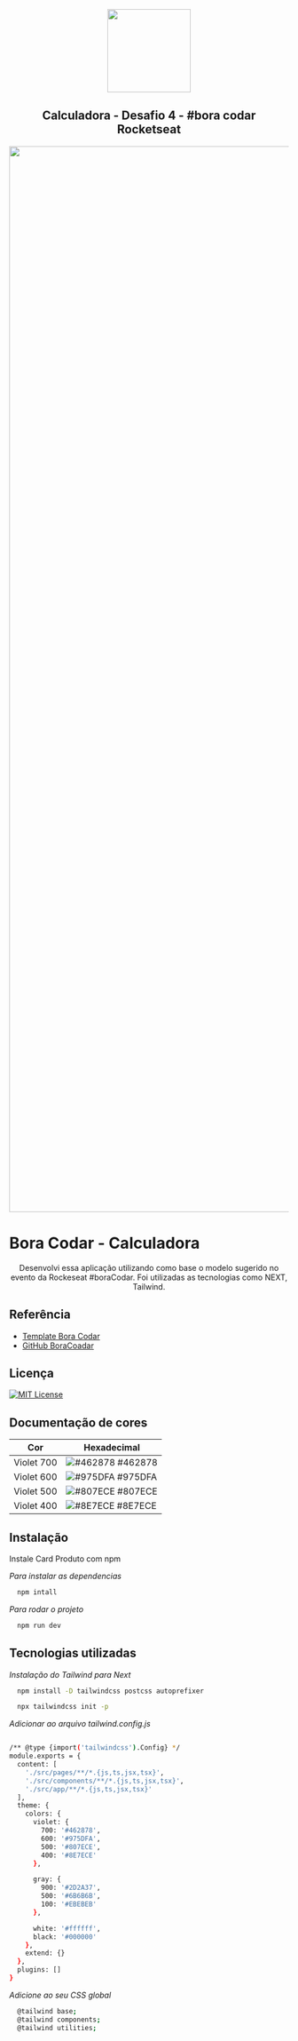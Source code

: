 <div align="center">
  <img src="https://user-images.githubusercontent.com/7221671/228865434-48fb40fe-58f8-49b1-8a7b-0627b1846165.png" width="150" />
</div>

<h2 align="center"> Calculadora - Desafio 4 - #bora codar Rocketseat</h2>

<div align="center"> 
  <img src="https://user-images.githubusercontent.com/7221671/232148155-fb09436c-afa7-49ff-ae37-508839c62e9d.png" width="1920" />
</div>

<h1>Bora Codar - Calculadora</h1>

<p align="center">Desenvolvi essa aplicação utilizando como base o modelo sugerido no evento da Rockeseat #boraCodar. Foi utilizadas as tecnologias como NEXT, Tailwind.</p>

<h2>Referência</h2>

- [Template Bora Codar](https://www.figma.com/community/file/1202607074523509182/%23boraCodar---Desafio-5)
- [GitHub BoraCoadar](https://github.com/maykbrito/boracodar)

<h2>Licença</h2>

[![MIT License](https://img.shields.io/badge/License-MIT-green.svg)](https://choosealicense.com/licenses/mit/)

<h2>Documentação de cores</h2>

| Cor        | Hexadecimal                                                      |
| ---------- | ---------------------------------------------------------------- |
| Violet 700 | ![#462878](https://via.placeholder.com/10/462878?text=+) #462878 |
| Violet 600 | ![#975DFA](https://via.placeholder.com/10/975DFA?text=+) #975DFA |
| Violet 500 | ![#807ECE](https://via.placeholder.com/10/807ECE?text=+) #807ECE |
| Violet 400 | ![#8E7ECE](https://via.placeholder.com/10/8E7ECE?text=+) #8E7ECE |

<h2>Instalação</h2>

Instale Card Produto com npm

_Para instalar as dependencias_

```bash
  npm intall
```

_Para rodar o projeto_

```bash
  npm run dev
```

<h2>Tecnologias utilizadas</h2>

_Instalação do Tailwind para Next_

```bash
  npm install -D tailwindcss postcss autoprefixer
```

```bash
  npx tailwindcss init -p
```

_Adicionar ao arquivo tailwind.config.js_

```bash

/** @type {import('tailwindcss').Config} */
module.exports = {
  content: [
    './src/pages/**/*.{js,ts,jsx,tsx}',
    './src/components/**/*.{js,ts,jsx,tsx}',
    './src/app/**/*.{js,ts,jsx,tsx}'
  ],
  theme: {
    colors: {
      violet: {
        700: '#462878',
        600: '#975DFA',
        500: '#807ECE',
        400: '#8E7ECE'
      },

      gray: {
        900: '#2D2A37',
        500: '#6B6B6B',
        100: '#EBEBEB'
      },

      white: '#ffffff',
      black: '#000000'
    },
    extend: {}
  },
  plugins: []
}


```

_Adicione ao seu CSS global_

```bash
  @tailwind base;
  @tailwind components;
  @tailwind utilities;
```
